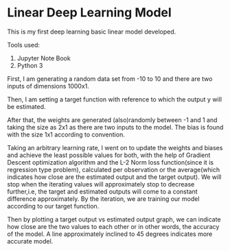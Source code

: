 # Linear Deep Learning Model

This is my first deep learning basic linear model developed.


Tools used:
1. Jupyter Note Book
2. Python 3


First, I am generating a random data set from -10 to 10 and there are two inputs of dimensions 1000x1.

Then, I am setting a target function with reference to which the output y will be estimated.

After that, the weights are generated (also)randomly between -1 and 1 and taking the size as 2x1 as there are two inputs to the model. The bias is found with the size 1x1 according to convention.

Taking an arbitrary learning rate, I went on to update the weights and biases and achieve the least possible values for both, with the help of Gradient Descent optimization algorithm and the L-2 Norm loss function(since it is regression type problem), calculated per observation or the average(which indicates how close are the estimated output and the target output). We will stop when the iterating values will approximately stop to decrease further,i.e, the target and estimated outputs will come to a constant difference approximately. By the iteration, we are training our model according to our target function.

Then by plotting a target output vs estimated output graph, we can indicate how close are the two values to each other or in other words, the accuracy of the model. A line approximately inclined to 45 degrees indicates more accurate model.
